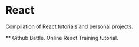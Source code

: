 # React

Compilation of React tutorials and personal projects.

** Github Battle. Online React Training tutorial.
